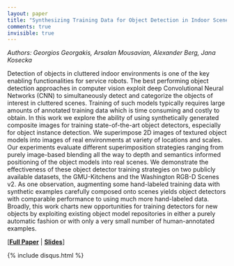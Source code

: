 ```yaml
---
layout: paper
title: "Synthesizing Training Data for Object Detection in Indoor Scenes"
comments: true
invisible: true
---
```


<p class="text-left"><i>Authors: Georgios Georgakis, Arsalan Mousavian, Alexander Berg, Jana Kosecka</i></p>

Detection of objects in cluttered indoor environments is one of the key enabling functionalities for service robots. The best performing  object detection approaches in computer vision exploit deep Convolutional Neural Networks (CNN) to simultaneously detect and categorize the objects of interest in cluttered scenes. Training of such models typically requires large amounts of annotated training data which is time consuming and costly to obtain. In this work we explore the ability of using synthetically generated composite images for training state-of-the-art object detectors, especially for object instance detection. We superimpose 2D images of textured object models into images of real environments at variety of locations and scales.  Our experiments evaluate different superimposition strategies ranging from purely image-based blending all the way to depth and semantics informed positioning of the object models into real scenes.  We demonstrate the effectiveness of these object detector training strategies on two publicly available datasets, the GMU-Kitchens and the Washington RGB-D Scenes v2. As one observation, augmenting some hand-labeled training data with synthetic examples carefully composed onto scenes yields object detectors with comparable performance to using much more hand-labeled data. Broadly, this work charts new opportunities for training detectors for new objects by exploiting existing object model repositories in either a purely automatic fashion or with only a very small number of human-annotated examples. 

[<b><a href="/static/papers/67.pdf">Full Paper</a></b> | <b><a href="/static/slides/67.mp4">Slides</a></b>]

{% include disqus.html %}